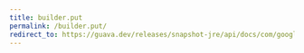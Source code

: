 ```yaml
---
title: builder.put
permalink: /builder.put/
redirect_to: https://guava.dev/releases/snapshot-jre/api/docs/com/google/common/collect/ImmutableMap.Builder.html#put-K-V-
---
```

